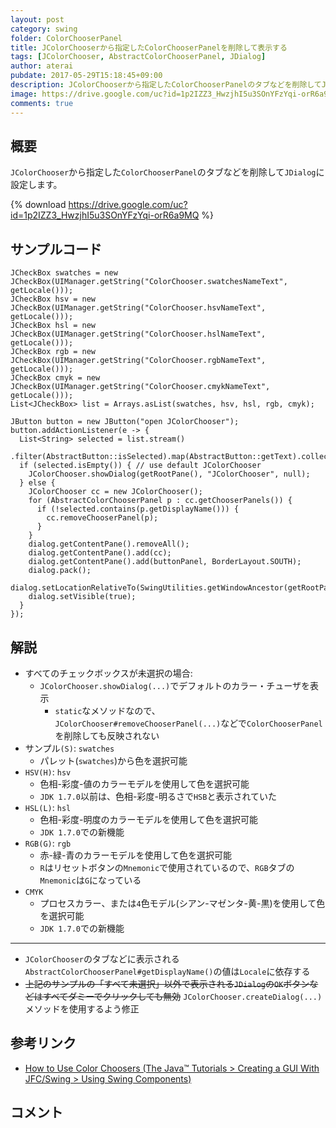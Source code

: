 ```yaml
---
layout: post
category: swing
folder: ColorChooserPanel
title: JColorChooserから指定したColorChooserPanelを削除して表示する
tags: [JColorChooser, AbstractColorChooserPanel, JDialog]
author: aterai
pubdate: 2017-05-29T15:18:45+09:00
description: JColorChooserから指定したColorChooserPanelのタブなどを削除してJDialogに設定します。
image: https://drive.google.com/uc?id=1p2IZZ3_HwzjhI5u3SOnYFzYqi-orR6a9MQ
comments: true
---
```

## 概要
`JColorChooser`から指定した`ColorChooserPanel`のタブなどを削除して`JDialog`に設定します。

{% download https://drive.google.com/uc?id=1p2IZZ3_HwzjhI5u3SOnYFzYqi-orR6a9MQ %}

## サンプルコード
<pre class="prettyprint"><code>JCheckBox swatches = new JCheckBox(UIManager.getString("ColorChooser.swatchesNameText", getLocale()));
JCheckBox hsv = new JCheckBox(UIManager.getString("ColorChooser.hsvNameText", getLocale()));
JCheckBox hsl = new JCheckBox(UIManager.getString("ColorChooser.hslNameText", getLocale()));
JCheckBox rgb = new JCheckBox(UIManager.getString("ColorChooser.rgbNameText", getLocale()));
JCheckBox cmyk = new JCheckBox(UIManager.getString("ColorChooser.cmykNameText", getLocale()));
List&lt;JCheckBox&gt; list = Arrays.asList(swatches, hsv, hsl, rgb, cmyk);

JButton button = new JButton("open JColorChooser");
button.addActionListener(e -&gt; {
  List&lt;String&gt; selected = list.stream()
    .filter(AbstractButton::isSelected).map(AbstractButton::getText).collect(Collectors.toList());
  if (selected.isEmpty()) { // use default JColorChooser
    JColorChooser.showDialog(getRootPane(), "JColorChooser", null);
  } else {
    JColorChooser cc = new JColorChooser();
    for (AbstractColorChooserPanel p : cc.getChooserPanels()) {
      if (!selected.contains(p.getDisplayName())) {
        cc.removeChooserPanel(p);
      }
    }
    dialog.getContentPane().removeAll();
    dialog.getContentPane().add(cc);
    dialog.getContentPane().add(buttonPanel, BorderLayout.SOUTH);
    dialog.pack();
    dialog.setLocationRelativeTo(SwingUtilities.getWindowAncestor(getRootPane()));
    dialog.setVisible(true);
  }
});
</code></pre>

## 解説
- すべてのチェックボックスが未選択の場合:
    - `JColorChooser.showDialog(...)`でデフォルトのカラー・チューザを表示
        - `static`なメソッドなので、`JColorChooser#removeChooserPanel(...)`などで`ColorChooserPanel`を削除しても反映されない
- サンプル`(S)`: `swatches`
    - パレット(`swatches`)から色を選択可能
- `HSV(H)`: `hsv`
    - 色相-彩度-値のカラーモデルを使用して色を選択可能
    - `JDK 1.7.0`以前は、色相-彩度-明るさで`HSB`と表示されていた
- `HSL(L)`: `hsl`
    - 色相-彩度-明度のカラーモデルを使用して色を選択可能
    - `JDK 1.7.0`での新機能
- `RGB(G)`: `rgb`
    - 赤-緑-青のカラーモデルを使用して色を選択可能
    - `R`はリセットボタンの`Mnemonic`で使用されているので、`RGB`タブの`Mnemonic`は`G`になっている
- `CMYK`
    - プロセスカラー、または`4`色モデル(シアン-マゼンタ-黄-黒)を使用して色を選択可能
    - `JDK 1.7.0`での新機能

<!-- dummy comment line for breaking list -->

- - - -
- `JColorChooser`のタブなどに表示される`AbstractColorChooserPanel#getDisplayName()`の値は`Locale`に依存する
- ~~上記のサンプルの「すべて未選択」以外で表示される`JDialog`の`OK`ボタンなどはすべてダミーでクリックしても無効~~ `JColorChooser.createDialog(...)`メソッドを使用するよう修正

<!-- dummy comment line for breaking list -->

## 参考リンク
- [How to Use Color Choosers (The Java™ Tutorials > Creating a GUI With JFC/Swing > Using Swing Components)](https://docs.oracle.com/javase/tutorial/uiswing/components/colorchooser.html)

<!-- dummy comment line for breaking list -->

## コメント
